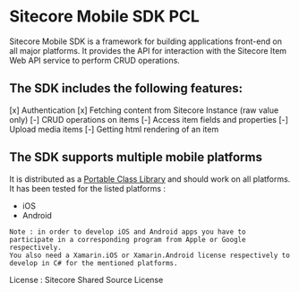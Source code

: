 # Sitecore Mobile SDK PCL

Sitecore Mobile SDK is a framework for building applications front-end on all major platforms. It provides the API for interaction with the Sitecore Item Web API service to perform CRUD operations.


## The SDK includes the following features:
[x] Authentication
[x] Fetching content from Sitecore Instance (raw value only)
[-] CRUD operations on items
[-] Access item fields and properties
[-] Upload media items
[-] Getting html rendering of an item

## The SDK supports multiple mobile platforms
It is distributed as a [Portable Class Library](http://msdn.microsoft.com/en-us/library/gg597391(v=vs.110).aspx) and should work on all platforms.
It has been tested for the listed platforms :

* iOS
* Android 

```
Note : in order to develop iOS and Android apps you have to participate in a corresponding program from Apple or Google respectively. 
You also need a Xamarin.iOS or Xamarin.Android license respectively to develop in C# for the mentioned platforms. 
```

License : Sitecore Shared Source License
